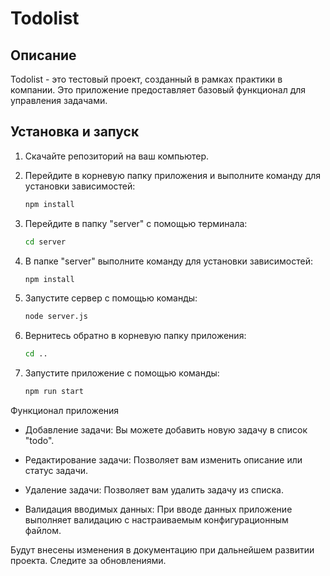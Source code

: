 # Todolist

## Описание

Todolist - это тестовый проект, созданный в рамках практики в компании. Это приложение предоставляет базовый функционал для управления задачами.

## Установка и запуск

1. Скачайте репозиторий на ваш компьютер.

2. Перейдите в корневую папку приложения и выполните команду для установки зависимостей:

   ```bash
   npm install
   ```

3. Перейдите в папку "server" с помощью терминала:

   ```bash
   cd server
   ```

4. В папке "server" выполните команду для установки зависимостей:

   ```bash
   npm install
   ```

5. Запустите сервер с помощью команды:

   ```bash
   node server.js
   ```

6. Вернитесь обратно в корневую папку приложения:

   ```bash
   cd ..
   ```

7. Запустите приложение с помощью команды:

   ```bash
   npm run start
   ```

Функционал приложения

- Добавление задачи: Вы можете добавить новую задачу в список "todo".

- Редактирование задачи: Позволяет вам изменить описание или статус задачи.

- Удаление задачи: Позволяет вам удалить задачу из списка.

- Валидация вводимых данных: При вводе данных приложение выполняет валидацию с настраиваемым конфигурационным файлом.

Будут внесены изменения в документацию при дальнейшем развитии проекта. Следите за обновлениями.

